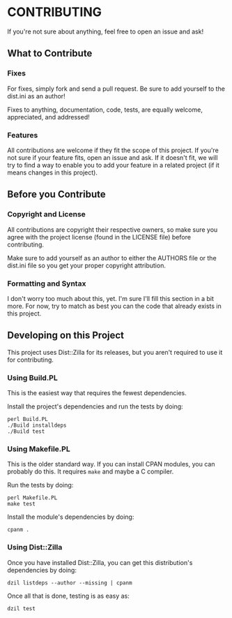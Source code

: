 # CONTRIBUTING

If you're not sure about anything, feel free to open an issue and ask!

## What to Contribute

### Fixes

For fixes, simply fork and send a pull request. Be sure to add yourself
to the dist.ini as an author!

Fixes to anything, documentation, code, tests, are equally welcome,
appreciated, and addressed!

### Features

All contributions are welcome if they fit the scope of this project. If
you're not sure if your feature fits, open an issue and ask. If it doesn't
fit, we will try to find a way to enable you to add your feature in a
related project (if it means changes in this project).

## Before you Contribute

### Copyright and License

All contributions are copyright their respective owners, so make sure you
agree with the project license (found in the LICENSE file) before
contributing.

Make sure to add yourself as an author to either the AUTHORS file or
the dist.ini file so you get your proper copyright attribution.

### Formatting and Syntax

I don't worry too much about this, yet. I'm sure I'll fill this section
in a bit more. For now, try to match as best you can the code that
already exists in this project.

## Developing on this Project

This project uses Dist::Zilla for its releases, but you aren't required
to use it for contributing.

### Using Build.PL

This is the easiest way that requires the fewest dependencies.

Install the project's dependencies and run the tests by doing:

```
perl Build.PL
./Build installdeps
./Build test
```

### Using Makefile.PL

This is the older standard way. If you can install CPAN modules, you can
probably do this. It requires `make` and maybe a C compiler.

Run the tests by doing:

```
perl Makefile.PL
make test
```

Install the module's dependencies by doing:

```
cpanm .
```

### Using Dist::Zilla

Once you have installed Dist::Zilla, you can get this distribution's
dependencies by doing:

```
dzil listdeps --author --missing | cpanm
```

Once all that is done, testing is as easy as:

```
dzil test
```
